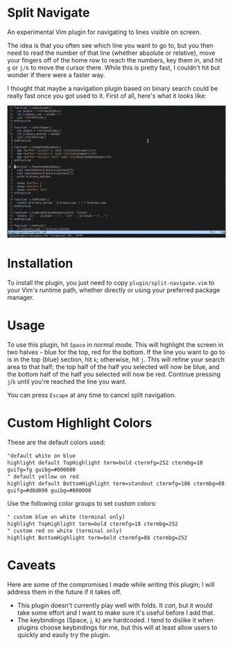 # Split Navigate

An experimental Vim plugin for navigating to lines visible on screen.

The idea is that you often see which line you want to go to, but you then need
to read the number of that line (whether absolute or relative), move your fingers
off of the home row to reach the numbers, key them in, and hit `g` or `j/k` to
move the cursor there.  While this is pretty fast, I couldn't hit but wonder
if there were a faster way.

I thought that maybe a navigation plugin based on binary search could be really
fast once you got used to it.  First of all, here's what it looks like:

![Animation](animation.gif)

# Installation

To install the plugin, you just need to copy `plugin/split-navigate.vim` to your
Vim's runtime path, whether directly or using your preferred package manager.

# Usage

To use this plugin, hit `Space` in normal mode.  This will highlight the screen
in two halves - blue for the top, red for the bottom.  If the line you want
to go to is in the top (blue) section, hit `k`; otherwise, hit `j`.  This will
refine your search area to that half; the top half of the half you selected will
now be blue, and the bottom half of the half you selected will now be red.  Continue
pressing `j`/`k` until you're reached the line you want.

You can press `Escape` at any time to cancel split navigation.

# Custom Highlight Colors

These are the default colors used:
```vimL
"default white on blue
highlight default TopHighlight term=bold ctermfg=252 ctermbg=18 guifg=fg guibg=#000080
" default yellow on red
highlight default BottomHighlight term=standout ctermfg=186 ctermbg=88 guifg=#d0d090 guibg=#800000
```

Use the following color groups to set custom colors:
```vimL
" custom blue on white (terminal only)
highlight TopHighlight term=bold ctermfg=18 ctermbg=252
" custom red on white (terminal only)
highlight BottomHighlight term=bold ctermfg=88 ctermbg=252
```

# Caveats

Here are some of the compromises I made while writing this plugin; I will address
them in the future if it takes off.

  - This plugin doesn't currently play well with folds.  It *can*, but it would take some effort and I want to make sure it's useful before I add that.
  - The keybindings (Space, j, k) are hardcoded.  I tend to dislike it when plugins choose keybindings for me, but this will at least allow users to quickly and easily try the plugin.
